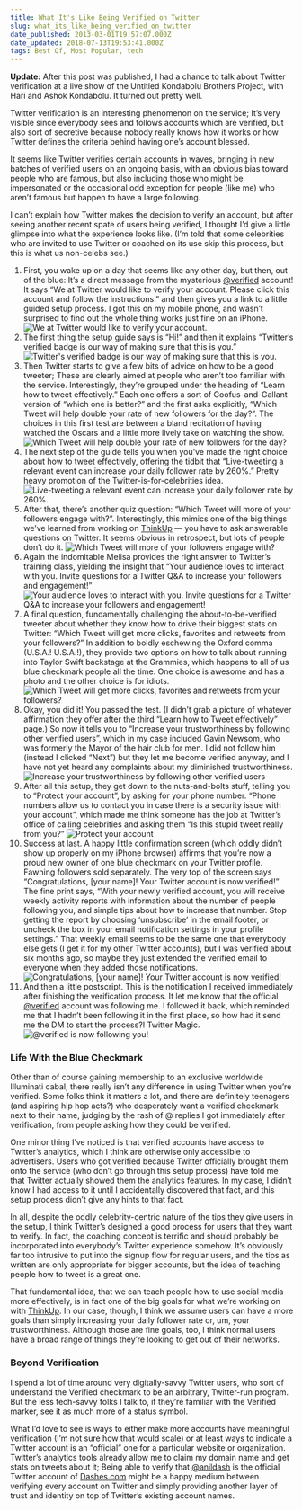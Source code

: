 ```yaml
---
title: What It's Like Being Verified on Twitter
slug: what_its_like_being_verified_on_twitter
date_published: 2013-03-01T19:57:07.000Z
date_updated: 2018-07-13T19:53:41.000Z
tags: Best Of, Most Popular, tech
---
```


**Update:** After this post was published, I had a chance to talk about Twitter verification at a live show of the Untitled Kondabolu Brothers Project, with Hari and Ashok Kondabolu. It turned out pretty well.

Twitter verification is an interesting phenomenon on the service; It’s very visible since everybody sees and follows accounts which are verified, but also sort of secretive because nobody really knows how it works or how Twitter defines the criteria behind having one’s account blessed.

It seems like Twitter verifies certain accounts in waves, bringing in new batches of verified users on an ongoing basis, with an obvious bias toward people who are famous, but also including those who might be impersonated or the occasional odd exception for people (like me) who aren’t famous but happen to have a large following.

I can’t explain how Twitter makes the decision to verify an account, but after seeing another recent spate of users being verified, I thought I’d give a little glimpse into what the experience looks like. (I’m told that some celebrities who are invited to use Twitter or coached on its use skip this process, but this is what us non-celebs see.)

1. First, you wake up on a day that seems like any other day, but then, out of the blue: It’s a direct message from the mysterious [@verified](http://twitter.com/verified) account! It says “We at Twitter would like to verify your account. Please click this account and follow the instructions.” and then gives you a link to a little guided setup process. I got this on my mobile phone, and wasn’t surprised to find out the whole thing works just fine on an iPhone.![We at Twitter would like to verify your account.](__GHOST_URL__/content/images/2018/07/377-tverified-01-direct-message.png)
2. The first thing the setup guide says is “Hi!” and then it explains “Twitter’s verified badge is our way of making sure that this is you.” ![Twitter's verified badge is our way of making sure that this is you.](__GHOST_URL__/content/images/2018/07/378-tverified-02-start-setup.png)
3. Then Twitter starts to give a few bits of advice on how to be a good tweeter; These are clearly aimed at people who aren’t too familiar with the service. Interestingly, they’re grouped under the heading of “Learn how to tweet effectively.” Each one offers a sort of Goofus-and-Gallant version of “which one is better?” and the first asks explicitly, “Which Tweet will help double your rate of new followers for the day?”. The choices in this first test are between a bland recitation of having watched the Oscars and a little more lively take on watching the show. ![Which Tweet will help double your rate of new followers for the day?](__GHOST_URL__/content/images/2018/07/379-tverified-03-good-tweeting.png)
4. The next step of the guide tells you when you’ve made the right choice about how to tweet effectively, offering the tidbit that “Live-tweeting a relevant event can increase your daily follower rate by 260%.” Pretty heavy promotion of the Twitter-is-for-celebrities idea. ![Live-tweeting a relevant event can increase your daily follower rate by 260%.](__GHOST_URL__/content/images/2018/07/380-tverified-04-double-your-rate.png)
5. After that, there’s another quiz question: “Which Tweet will more of your followers engage with?”. Interestingly, this mimics one of the big things we’ve learned from working on [ThinkUp](http://thinkup.com/) — you have to ask answerable questions on Twitter. It seems obvious in retrospect, but lots of people don’t do it. ![Which Tweet will more of your followers engage with?](__GHOST_URL__/content/images/2018/07/381-tverified-05-ask-questions.png)
6. Again the indomitable Melisa provides the right answer to Twitter’s training class, yielding the insight that “Your audience loves to interact with you. Invite questions for a Twitter Q&A to increase your followers and engagement!” ![Your audience loves to interact with you. Invite questions for a Twitter Q&amp;A to increase your followers and engagement!](__GHOST_URL__/content/images/2018/07/382-tverified-06-increase-engagement.png)
7. A final question, fundamentally challenging the about-to-be-verified tweeter about whether they know how to drive their biggest stats on Twitter: “Which Tweet will get more clicks, favorites and retweets from your followers?” In addition to boldly eschewing the Oxford comma (U.S.A.! U.S.A.!), they provide two options on how to talk about running into Taylor Swift backstage at the Grammies, which happens to all of us blue checkmark people all the time. One choice is awesome and has a photo and the other choice is for idiots. ![Which Tweet will get more clicks, favorites and retweets from your followers?](__GHOST_URL__/content/images/2018/07/383-tverified-07-photos-and-mentions.png)
8. Okay, you did it! You passed the test. (I didn’t grab a picture of whatever affirmation they offer after the third “Learn how to Tweet effectively” page.) So now it tells you to “Increase your trustworthiness by following other verified users”, which in my case included Gavin Newsom, who was formerly the Mayor of the hair club for men. I did not follow him (instead I clicked “Next”) but they let me become verified anyway, and I have not yet heard any complaints about my diminished trustworthiness. ![Increase your trustworthiness by following other verified users](__GHOST_URL__/content/images/2018/07/384-tverified-08-follow-verified-users.png)
9. After all this setup, they get down to the nuts-and-bolts stuff, telling you to “Protect your account”, by asking for your phone number. “Phone numbers allow us to contact you in case there is a security issue with your account”, which made me think someone has the job at Twitter’s office of calling celebrities and asking them “Is this stupid tweet really from you?” ![Protect your account](__GHOST_URL__/content/images/2018/07/385-tverified-09-phone-number.png)
10. Success at last. A happy little confirmation screen (which oddly didn’t show up properly on my iPhone browser) affirms that you’re now a proud new owner of one blue checkmark on your Twitter profile. Fawning followers sold separately. The very top of the screen says “Congratulations, [your name]! Your Twitter account is now verified!” The fine print says, “With your newly verified account, you will receive weekly activity reports with information about the number of people following you, and simple tips about how to increase that number. Stop getting the report by choosing ‘unsubscribe’ in the email footer, or uncheck the box in your email notification settings in your profile settings.” That weekly email seems to be the same one that everybody else gets (I get it for my other Twitter accounts), but I was verified about six months ago, so maybe they just extended the verified email to everyone when they added those notifications. ![Congratulations, [your name]! Your Twitter account is now verified!](__GHOST_URL__/content/images/2018/07/386-tverified-10-confirmation.png)
11. And then a little postscript. This is the notification I received immediately after finishing the verification process. It let me know that the official [@verified](http://twitter.com/verified) account was following me. I followed it back, which reminded me that I hadn’t been following it in the first place, so how had it send me the DM to start the process?! Twitter Magic. ![@verified is now following you!](__GHOST_URL__/content/images/2018/07/387-tverified-11-follow-notification.png)

### Life With the Blue Checkmark

Other than of course gaining membership to an exclusive worldwide Illuminati cabal, there really isn’t any difference in using Twitter when you’re verified. Some folks think it matters a lot, and there are definitely teenagers (and aspiring hip hop acts?) who desperately want a verified checkmark next to their name, judging by the rash of @ replies I got immediately after verification, from people asking how they could be verified.

One minor thing I’ve noticed is that verified accounts have access to Twitter’s analytics, which I think are otherwise only accessible to advertisers. Users who got verified because Twitter officially brought them onto the service (who don’t go through this setup process) have told me that Twitter actually showed them the analytics features. In my case, I didn’t know I had access to it until I accidentally discovered that fact, and this setup process didn’t give any hints to that fact.

In all, despite the oddly celebrity-centric nature of the tips they give users in the setup, I think Twitter’s designed a good process for users that they want to verify. In fact, the coaching concept is terrific and should probably be incorporated into everybody’s Twitter experience somehow. It’s obviously far too intrusive to put into the signup flow for regular users, and the tips as written are only appropriate for bigger accounts, but the idea of teaching people how to tweet is a great one.

That fundamental idea, that we can teach people how to use social media more effectively, is in fact one of the big goals for what we’re working on with [ThinkUp](http://thinkup.com/). In our case, though, I think we assume users can have a more goals than simply increasing your daily follower rate or, um, your trustworthiness. Although those are fine goals, too, I think normal users have a broad range of things they’re looking to get out of their networks.

### Beyond Verification

I spend a lot of time around very digitally-savvy Twitter users, who sort of understand the Verified checkmark to be an arbitrary, Twitter-run program. But the less tech-savvy folks I talk to, if they’re familiar with the Verified marker, see it as much more of a status symbol.

What I’d love to see is ways to either make more accounts have meaningful verification (I’m not sure how that would scale) or at least ways to indicate a Twitter account is an “official” one for a particular website or organization. Twitter’s analytics tools already allow me to claim my domain name and get stats on tweets about it; Being able to verify that [@anildash](http://twitter.com/anildash) is the official Twitter account of [Dashes.com](http://dashes.com/) might be a happy medium between verifying every account on Twitter and simply providing another layer of trust and identity on top of Twitter’s existing account names.
